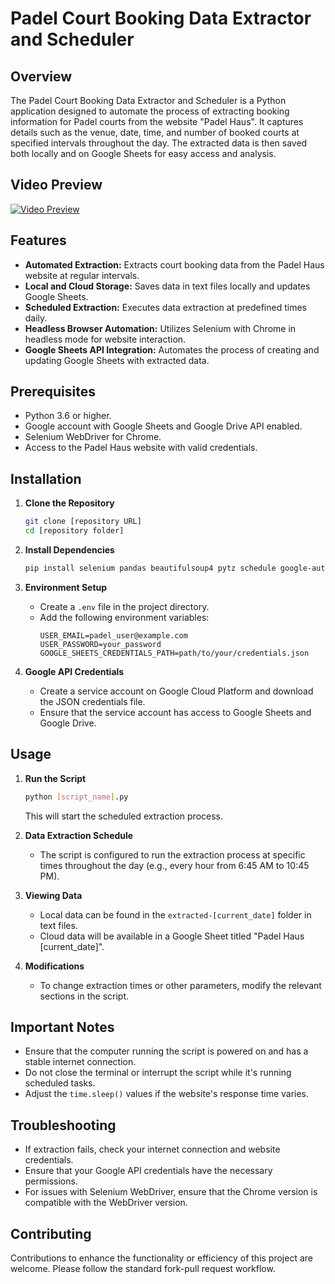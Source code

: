 # Padel Court Booking Data Extractor and Scheduler

## Overview
The Padel Court Booking Data Extractor and Scheduler is a Python application designed to automate the process of extracting booking information for Padel courts from the website "Padel Haus". It captures details such as the venue, date, time, and number of booked courts at specified intervals throughout the day. The extracted data is then saved both locally and on Google Sheets for easy access and analysis.

## Video Preview
[![Video Preview](https://github.com/lightningcraft-0201/Project-Images/blob/main/video%20preview/Py-PadelCourt-BookingData-Extractor.png)](https://brand-car.s3.eu-north-1.amazonaws.com/Four+Seasons/Py-PadelCourt-BookingData-Extractor.mp4)

## Features
- **Automated Extraction:** Extracts court booking data from the Padel Haus website at regular intervals.
- **Local and Cloud Storage:** Saves data in text files locally and updates Google Sheets.
- **Scheduled Extraction:** Executes data extraction at predefined times daily.
- **Headless Browser Automation:** Utilizes Selenium with Chrome in headless mode for website interaction.
- **Google Sheets API Integration:** Automates the process of creating and updating Google Sheets with extracted data.

## Prerequisites
- Python 3.6 or higher.
- Google account with Google Sheets and Google Drive API enabled.
- Selenium WebDriver for Chrome.
- Access to the Padel Haus website with valid credentials.

## Installation

1. **Clone the Repository**
   ```bash
   git clone [repository URL]
   cd [repository folder]
   ```

2. **Install Dependencies**
   ```bash
   pip install selenium pandas beautifulsoup4 pytz schedule google-auth google-auth-oauthlib google-auth-httplib2 google-api-python-client webdriver-manager python-dotenv
   ```

3. **Environment Setup**
   - Create a `.env` file in the project directory.
   - Add the following environment variables:
     ```
     USER_EMAIL=padel_user@example.com
     USER_PASSWORD=your_password
     GOOGLE_SHEETS_CREDENTIALS_PATH=path/to/your/credentials.json
     ```

4. **Google API Credentials**
   - Create a service account on Google Cloud Platform and download the JSON credentials file.
   - Ensure that the service account has access to Google Sheets and Google Drive.

## Usage

1. **Run the Script**
   ```bash
   python [script_name].py
   ```
   This will start the scheduled extraction process.

2. **Data Extraction Schedule**
   - The script is configured to run the extraction process at specific times throughout the day (e.g., every hour from 6:45 AM to 10:45 PM).

3. **Viewing Data**
   - Local data can be found in the `extracted-[current_date]` folder in text files.
   - Cloud data will be available in a Google Sheet titled "Padel Haus [current_date]".

4. **Modifications**
   - To change extraction times or other parameters, modify the relevant sections in the script.

## Important Notes
- Ensure that the computer running the script is powered on and has a stable internet connection.
- Do not close the terminal or interrupt the script while it's running scheduled tasks.
- Adjust the `time.sleep()` values if the website's response time varies.

## Troubleshooting
- If extraction fails, check your internet connection and website credentials.
- Ensure that your Google API credentials have the necessary permissions.
- For issues with Selenium WebDriver, ensure that the Chrome version is compatible with the WebDriver version.

## Contributing
Contributions to enhance the functionality or efficiency of this project are welcome. Please follow the standard fork-pull request workflow.
